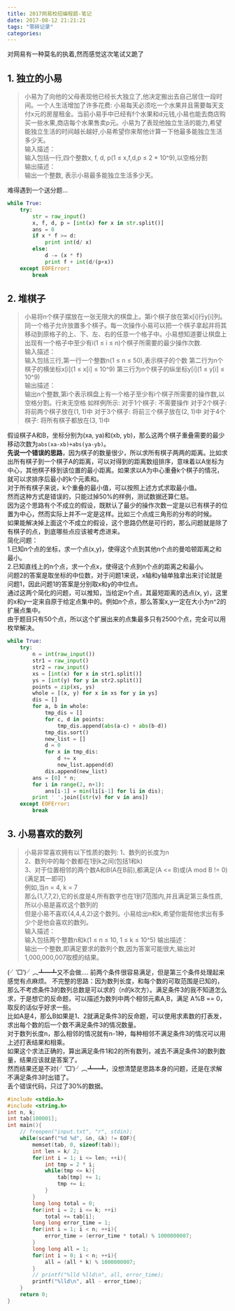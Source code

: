 ```yaml
---
title: 2017网易校招编程题-笔记
date: 2017-08-12 21:21:21
tags: "零碎记录"
categories:
---
```

对网易有一种莫名的执着,然而感觉这次笔试又跪了

## 1. 独立的小易
> 小易为了向他的父母表现他已经长大独立了,他决定搬出去自己居住一段时间。一个人生活增加了许多花费: 小易每天必须吃一个水果并且需要每天支付x元的房屋租金。当前小易手中已经有f个水果和d元钱,小易也能去商店购买一些水果,商店每个水果售卖p元。小易为了表现他独立生活的能力,希望能独立生活的时间越长越好,小易希望你来帮他计算一下他最多能独立生活多少天。  
输入描述：  
输入包括一行,四个整数x, f, d, p(1 ≤ x,f,d,p ≤ 2 * 10^9),以空格分割  
输出描述：  
输出一个整数, 表示小易最多能独立生活多少天。

难得遇到一个送分题...
<!-- more -->
```python
while True:
    try:
        str = raw_input()
        x, f, d, p = [int(x) for x in str.split()]
        ans = 0
        if x * f >= d:
            print int(d/ x)
        else:
            d -= (x * f)
            print f + int(d/(p+x))
    except EOFError:
        break
```

## 2. 堆棋子
> 小易将n个棋子摆放在一张无限大的棋盘上。第i个棋子放在第x[i]行y[i]列。同一个格子允许放置多个棋子。每一次操作小易可以把一个棋子拿起并将其移动到原格子的上、下、左、右的任意一个格子中。小易想知道要让棋盘上出现有一个格子中至少有i(1 ≤ i ≤ n)个棋子所需要的最少操作次数.  
输入描述：  
输入包括三行,第一行一个整数n(1 ≤ n ≤ 50),表示棋子的个数
第二行为n个棋子的横坐标x[i](1 ≤ x[i] ≤ 10^9)
第三行为n个棋子的纵坐标y[i](1 ≤ y[i] ≤ 10^9)  
输出描述：  
输出n个整数,第i个表示棋盘上有一个格子至少有i个棋子所需要的操作数,以空格分割。行末无空格
如样例所示:
对于1个棋子: 不需要操作
对于2个棋子: 将前两个棋子放在(1, 1)中
对于3个棋子: 将前三个棋子放在(2, 1)中
对于4个棋子: 将所有棋子都放在(3, 1)中

假设棋子A和B，坐标分别为(xa, ya)和(xb, yb)，那么这两个棋子重叠需要的最少移动次数为`abs(xa-xb)+abs(ya-yb)`。  
**先说一个错误的思路**，因为棋子的数量很少，所以求所有棋子两两的距离。比如求出所有棋子到一个棋子A的距离，可以对得到的距离数组排序，意味着以A坐标为中心，其他棋子移到该位置的最小距离。如果求以A为中心重叠k个棋子的情况，就可以求排序后最小的k个元素和。  
对于所有棋子来说，k个重叠的最小值，可以按照上述方式求取最小值。  
然而这种方式是错误的，只能过掉50%的样例，测试数据还算仁慈。  
因为这个思路有个不成立的假设，既默认了最少的操作次数一定是以已有棋子的位置为中心，然而实际上并不一定是这样。比如三个点成三角形的分布的时候。  
如果能解决掉上面这个不成立的假设，这个思路仍然是可行的，那么问题就是除了有棋子的点，到底哪些点应该被考虑进来。  
简化问题：  
1.已知n个点的坐标，求一个点(x,y)，使得这个点到其他n个点的曼哈顿距离之和最小。  
2.已知直线上的n个点，求一个点x，使得这个点到n个点的距离之和最小。  
问题2的答案是取坐标的中位数，对于问题1来说，x轴和y轴单独拿出来讨论就是问题1，因此问题1的答案是分别取x和y的中位点。  
通过这两个简化的问题，可以推知，当给定n个点，其最短距离的选点(x, y)，这里的x和y一定来自原于给定点集中的。例如n个点，那么答案x,y一定在大小为n^2的扩展点集中。  
由于题目只有50个点，所以这个扩展出来的点集最多只有2500个点，完全可以用枚举解决。  
```python
while True:
    try:
        n = int(raw_input())
        str1 = raw_input()
        str2 = raw_input()
        xs = [int(x) for x in str1.split()]
        ys = [int(y) for y in str2.split()]
        points = zip(xs, ys)
        whole = [(x, y) for x in xs for y in ys]
        dis = []
        for a, b in whole:
            tmp_dis = []
            for c, d in points:
                tmp_dis.append(abs(a-c) + abs(b-d))
            tmp_dis.sort()
            new_list = []
            d = 0
            for x in tmp_dis:
                d += x
                new_list.append(d)
            dis.append(new_list)
        ans = [0] * n;
        for i in range(2, n+1):
            ans[i-1] = min(li[i-1] for li in dis);
        print ' '.join([str(v) for v in ans])
    except EOFError:
        break
```

## 3. 小易喜欢的数列
> 小易非常喜欢拥有以下性质的数列:
1、数列的长度为n  
2、数列中的每个数都在1到k之间(包括1和k)  
3、对于位置相邻的两个数A和B(A在B前),都满足(A <= B)或(A mod B != 0)(满足其一即可)  
例如,当n = 4, k = 7  
那么{1,7,7,2},它的长度是4,所有数字也在1到7范围内,并且满足第三条性质,所以小易是喜欢这个数列的  
但是小易不喜欢{4,4,4,2}这个数列。小易给出n和k,希望你能帮他求出有多少个是他会喜欢的数列。    
输入描述：  
输入包括两个整数n和k(1 ≤ n ≤ 10, 1 ≤ k ≤ 10^5)
输出描述：  
输出一个整数,即满足要求的数列个数,因为答案可能很大,输出对1,000,000,007取模的结果。

(╯‵□′)╯︵┻━┻又不会做....
前两个条件很容易满足，但是第三个条件处理起来感觉有点麻烦。
不完整的思路：因为数列长度，和每个数的可取范围是已知的，那么不考虑条件3的数列总数是可以求的（n的k次方）。满足条件3的我不知道怎么求，于是想它的反命题，可以描述为数列中两个相邻元素A,B，满足 A%B == 0，取反的话似乎好求一些。  
比如A是4，那么B如果是1、2就满足条件3的反命题，可以使用求素数的打表发，求出每个数的后一个数不满足条件3的情况数量。  
对于数列长度n，那么相邻的情况就有n-1种，每种相邻不满足条件3的情况可以用上述打表结果和相乘。  
如果这个求法正确的，算出满足条件1和2的所有数列，减去不满足条件3的数列数量，结果应该就是答案了。  
然而结果还是不对(╯‵□′)╯︵┻━┻，没想清楚是思路本身的问题，还是在求解不满足条件3时出错了。  
丢个错误代码，只过了30%的数据。  
```cc
#include <stdio.h>
#include <string.h>
int n, k;
int tab[100001];
int main(){
    // freopen("input.txt", "r", stdin);
    while(scanf("%d %d", &n, &k) != EOF){
        memset(tab, 0, sizeof(tab));
        int len = k/ 2;
        for(int i = 1; i <= len; ++i){
            int tmp = 2 * i;
            while(tmp <= k){
                tab[tmp] += 1;
                tmp += i;
            }
        }
        long long total = 0;
        for(int i = 2; i <= k; ++i)
            total += tab[i];
        long long error_time = 1;
        for(int i = 1; i < n; ++i){
            error_time = (error_time * total) % 1000000007;
        }
        long long all = 1;
        for(int i = 0; i < n; ++i){
            all = (all * k) % 1000000007;
        }
        // printf("%lld %lld\n", all, error_time);
        printf("%lld\n", all - error_time);
    }
    return 0;
}
```

